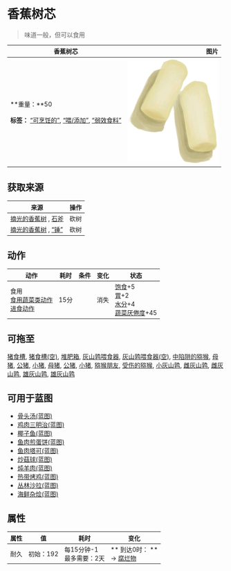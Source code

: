 # 香蕉树芯  
> 味道一般，但可以食用  
  
  香蕉树芯  |   图片   
 ----  |  ----:   
 **重量：**50<br><br>**标签：**	[“可烹饪的”](tag_Cookable.md), [“喂/添加”](tag_Feed.md), [“弱效食料”](tag_FeedWeak.md)  |  ![](Sprite/BananaStem.png)   
  
## 获取来源  
来源  |  操作  
----  |  ----  
[摘光的香蕉树](BananaTreeCleared.md) , [石斧](StoneAxe.md)  |  砍树  
[摘光的香蕉树](BananaTreeCleared.md) , [“锤”](tag_Axe.md)  |  砍树  
## 动作  
动作  |  耗时  |  条件  |  变化  |  状态  
----  |  ----  |  ----  |  ----  |  ----  
食用<br>[食用蔬菜类动作](VegetarianAction.md)<br>[进食动作](EatingAction.md)  |  15分  |    |  消失  |  [饱食](Satiation.md)+5<br>[胃](Stomach.md)+2<br>[水分](Hydration.md)+4<br>[蔬菜<nobr>厌倦度</nobr>](SaturationVegetables.md)+45  
## 可拖至  
[猪食槽](BoarFeeder.md), [猪食槽(空)](BoarFeederEmpty.md), [堆肥箱](CompostBin.md), [灰山鹑喂食器](PartridgeFeeder.md), [灰山鹑喂食器(空)](PartridgeFeederEmpty.md), [中陷阱的猕猴](CageTrapMacaque.md), [母猪](BoarEnclosureFemale.md), [公猪](BoarEnclosureMale.md), [小猪](BoarEnclosurePiglet.md), [母猪](BoarTiedFemale.md), [公猪](BoarTiedMale.md), [小猪](BoarTiedPiglet.md), [猕猴朋友](MacaqueFriend.md), [受伤的猕猴](MacaqueWounded.md), [小灰山鹑](PartridgeChick.md), [雌灰山鹑](PartridgeFemaleEnclosure.md), [雌灰山鹑](PartridgeFemaleLive.md), [雄灰山鹑](PartridgeMaleEnclosure.md), [雄灰山鹑](PartridgeMaleLive.md)  
## 可用于蓝图  
- [骨头汤(蓝图)](Bp_BoneBroth.md)  
- [鸡肉三明治(蓝图)](Bp_ChickenSandwich.md)  
- [椰子鱼(蓝图)](Bp_CoconutFish.md)  
- [鱼肉煎蛋饼(蓝图)](Bp_FishOmelette.md)  
- [鱼肉塔可(蓝图)](Bp_FishTaco.md)  
- [炒菇球(蓝图)](Bp_FriedPuffballs.md)  
- [炖羊肉(蓝图)](Bp_GoatStew.md)  
- [热带烤鸡(蓝图)](Bp_IslandChicken.md)  
- [丛林沙拉(蓝图)](Bp_JungleSalad.md)  
- [海鲜杂烩(蓝图)](Bp_SeafoodCup.md)  
  
  
## 属性   
属性  |  值  |  耗时  |  变化  
----  |  ----  |  ----  |  ----  
耐久  |  初始：192  |  每15分钟-1<br>最多需要：2天  |  ** 到达0时： **<br>→ [腐烂物](RottenRemains.md)  
